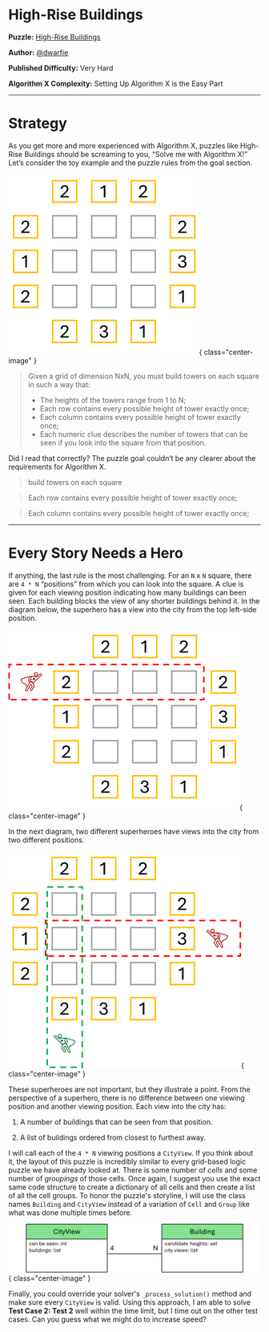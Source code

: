 # High-Rise Buildings

__Puzzle:__ [High-Rise Buildings](https://www.codingame.com/training/expert/high-rise-buildings)

__Author:__ [@dwarfie](https://www.codingame.com/profile/2ad5cc4919ed368f16de4aecd570e21e477551)

__Published Difficulty:__ Very Hard

__Algorithm X Complexity:__ Setting Up Algorithm X is the Easy Part

---

# Strategy

As you get more and more experienced with Algorithm X, puzzles like High-Rise Buildings should be screaming to you, “Solve me with Algorithm X!” Let’s consider the toy example and the puzzle rules from the goal section.

![High Rise Buildings Example](HighRise1.png){ class="center-image" }

>Given a grid of dimension NxN, you must build towers on each square in such a way that:
>- The heights of the towers range from 1 to N;
>- Each row contains every possible height of tower exactly once;
>- Each column contains every possible height of tower exactly once;
>- Each numeric clue describes the number of towers that can be seen if you look into the square from that position.

Did I read that correctly? The puzzle goal couldn’t be any clearer about the requirements for Algorithm X.

>build towers on each square

>Each row contains every possible height of tower exactly once;

>Each column contains every possible height of tower exactly once;

---

# Every Story Needs a Hero

If anything, the last rule is the most challenging. For an `N` x `N` square, there are `4 * N` “positions” from which you can look into the square. A clue is given for each viewing position indicating how many buildings can been seen. Each building blocks the view of any shorter buildings behind it. In the diagram below, the superhero has a view into the city from the top left-side position.

![Multiple City Views](HighRise2.png){ class="center-image" }

In the next diagram, two different superheroes have views into the city from two different positions.

![City View Example](HighRise3.png){ class="center-image" }

These superheroes are not important, but they illustrate a point. From the perspective of a superhero, there is no difference between one viewing position and another viewing position. Each view into the city has:

1. A number of buildings that can be seen from that position.

2. A list of buildings ordered from closest to furthest away.

I will call each of the `4 * N` viewing positions a `CityView`. If you think about it, the layout of this puzzle is incredibly similar to every grid-based logic puzzle we have already looked at. There is some number of _cells_ and some number of _groupings_ of those cells. Once again, I suggest you use the exact same code structure to create a dictionary of all cells and then create a list of all the cell groups. To honor the puzzle's storyline, I will use the class names `Building` and `CityView` instead of a variation of `Cell` and `Group` like what was done multiple times before.

![High Rise Buildings Classes](HighRiseBuildingsClasses.png){ class="center-image" }

Finally, you could override your solver's `_process_solution()` method and make sure every `CityView` is valid. Using this approach, I am able to solve __Test Case 2: Test 2__ well within the time limit, but I time out on the other test cases. Can you guess what we might do to increase speed?

<BR>